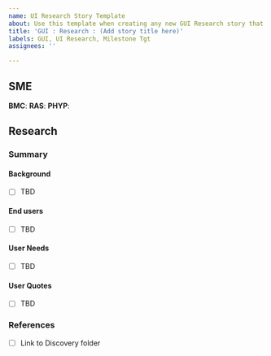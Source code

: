 ```yaml
---
name: UI Research Story Template
about: Use this template when creating any new GUI Research story that does not need Design or FED (Discovery only)
title: 'GUI : Research : (Add story title here)'
labels: GUI, UI Research, Milestone Tgt
assignees: ''

---
```


## SME
**BMC**:
**RAS**:
**PHYP**:

## Research
### Summary

#### Background
- [ ] TBD

#### End users
- [ ]  TBD

#### User Needs
- [ ] TBD

#### User Quotes
- [ ] TBD

### References
- [ ] Link to Discovery folder
